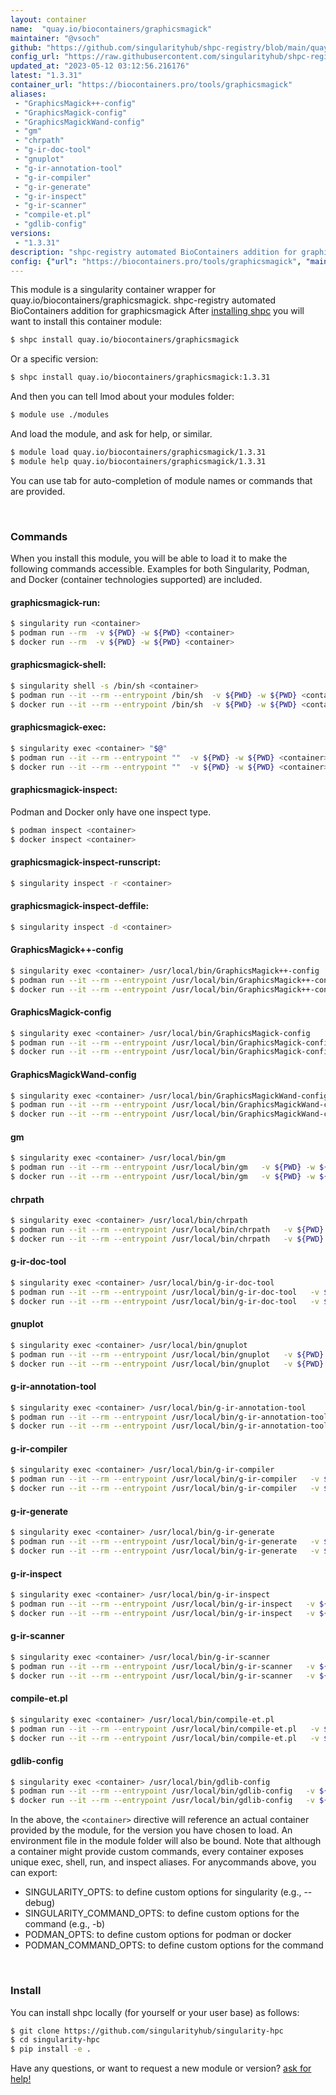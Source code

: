 ```yaml
---
layout: container
name:  "quay.io/biocontainers/graphicsmagick"
maintainer: "@vsoch"
github: "https://github.com/singularityhub/shpc-registry/blob/main/quay.io/biocontainers/graphicsmagick/container.yaml"
config_url: "https://raw.githubusercontent.com/singularityhub/shpc-registry/main/quay.io/biocontainers/graphicsmagick/container.yaml"
updated_at: "2023-05-12 03:12:56.216176"
latest: "1.3.31"
container_url: "https://biocontainers.pro/tools/graphicsmagick"
aliases:
 - "GraphicsMagick++-config"
 - "GraphicsMagick-config"
 - "GraphicsMagickWand-config"
 - "gm"
 - "chrpath"
 - "g-ir-doc-tool"
 - "gnuplot"
 - "g-ir-annotation-tool"
 - "g-ir-compiler"
 - "g-ir-generate"
 - "g-ir-inspect"
 - "g-ir-scanner"
 - "compile-et.pl"
 - "gdlib-config"
versions:
 - "1.3.31"
description: "shpc-registry automated BioContainers addition for graphicsmagick"
config: {"url": "https://biocontainers.pro/tools/graphicsmagick", "maintainer": "@vsoch", "description": "shpc-registry automated BioContainers addition for graphicsmagick", "latest": {"1.3.31": "sha256:bcaebffbf74e0f876cef6389016aa87ae62f58d6f0c09508fba62361f610c87e"}, "tags": {"1.3.31": "sha256:bcaebffbf74e0f876cef6389016aa87ae62f58d6f0c09508fba62361f610c87e"}, "docker": "quay.io/biocontainers/graphicsmagick", "aliases": {"GraphicsMagick++-config": "/usr/local/bin/GraphicsMagick++-config", "GraphicsMagick-config": "/usr/local/bin/GraphicsMagick-config", "GraphicsMagickWand-config": "/usr/local/bin/GraphicsMagickWand-config", "gm": "/usr/local/bin/gm", "chrpath": "/usr/local/bin/chrpath", "g-ir-doc-tool": "/usr/local/bin/g-ir-doc-tool", "gnuplot": "/usr/local/bin/gnuplot", "g-ir-annotation-tool": "/usr/local/bin/g-ir-annotation-tool", "g-ir-compiler": "/usr/local/bin/g-ir-compiler", "g-ir-generate": "/usr/local/bin/g-ir-generate", "g-ir-inspect": "/usr/local/bin/g-ir-inspect", "g-ir-scanner": "/usr/local/bin/g-ir-scanner", "compile-et.pl": "/usr/local/bin/compile-et.pl", "gdlib-config": "/usr/local/bin/gdlib-config"}}
---
```


This module is a singularity container wrapper for quay.io/biocontainers/graphicsmagick.
shpc-registry automated BioContainers addition for graphicsmagick
After [installing shpc](#install) you will want to install this container module:


```bash
$ shpc install quay.io/biocontainers/graphicsmagick
```

Or a specific version:

```bash
$ shpc install quay.io/biocontainers/graphicsmagick:1.3.31
```

And then you can tell lmod about your modules folder:

```bash
$ module use ./modules
```

And load the module, and ask for help, or similar.

```bash
$ module load quay.io/biocontainers/graphicsmagick/1.3.31
$ module help quay.io/biocontainers/graphicsmagick/1.3.31
```

You can use tab for auto-completion of module names or commands that are provided.

<br>

### Commands

When you install this module, you will be able to load it to make the following commands accessible.
Examples for both Singularity, Podman, and Docker (container technologies supported) are included.

#### graphicsmagick-run:

```bash
$ singularity run <container>
$ podman run --rm  -v ${PWD} -w ${PWD} <container>
$ docker run --rm  -v ${PWD} -w ${PWD} <container>
```

#### graphicsmagick-shell:

```bash
$ singularity shell -s /bin/sh <container>
$ podman run --it --rm --entrypoint /bin/sh  -v ${PWD} -w ${PWD} <container>
$ docker run --it --rm --entrypoint /bin/sh  -v ${PWD} -w ${PWD} <container>
```

#### graphicsmagick-exec:

```bash
$ singularity exec <container> "$@"
$ podman run --it --rm --entrypoint ""  -v ${PWD} -w ${PWD} <container> "$@"
$ docker run --it --rm --entrypoint ""  -v ${PWD} -w ${PWD} <container> "$@"
```

#### graphicsmagick-inspect:

Podman and Docker only have one inspect type.

```bash
$ podman inspect <container>
$ docker inspect <container>
```

#### graphicsmagick-inspect-runscript:

```bash
$ singularity inspect -r <container>
```

#### graphicsmagick-inspect-deffile:

```bash
$ singularity inspect -d <container>
```


#### GraphicsMagick++-config

```bash
$ singularity exec <container> /usr/local/bin/GraphicsMagick++-config
$ podman run --it --rm --entrypoint /usr/local/bin/GraphicsMagick++-config   -v ${PWD} -w ${PWD} <container> -c " $@"
$ docker run --it --rm --entrypoint /usr/local/bin/GraphicsMagick++-config   -v ${PWD} -w ${PWD} <container> -c " $@"
```


#### GraphicsMagick-config

```bash
$ singularity exec <container> /usr/local/bin/GraphicsMagick-config
$ podman run --it --rm --entrypoint /usr/local/bin/GraphicsMagick-config   -v ${PWD} -w ${PWD} <container> -c " $@"
$ docker run --it --rm --entrypoint /usr/local/bin/GraphicsMagick-config   -v ${PWD} -w ${PWD} <container> -c " $@"
```


#### GraphicsMagickWand-config

```bash
$ singularity exec <container> /usr/local/bin/GraphicsMagickWand-config
$ podman run --it --rm --entrypoint /usr/local/bin/GraphicsMagickWand-config   -v ${PWD} -w ${PWD} <container> -c " $@"
$ docker run --it --rm --entrypoint /usr/local/bin/GraphicsMagickWand-config   -v ${PWD} -w ${PWD} <container> -c " $@"
```


#### gm

```bash
$ singularity exec <container> /usr/local/bin/gm
$ podman run --it --rm --entrypoint /usr/local/bin/gm   -v ${PWD} -w ${PWD} <container> -c " $@"
$ docker run --it --rm --entrypoint /usr/local/bin/gm   -v ${PWD} -w ${PWD} <container> -c " $@"
```


#### chrpath

```bash
$ singularity exec <container> /usr/local/bin/chrpath
$ podman run --it --rm --entrypoint /usr/local/bin/chrpath   -v ${PWD} -w ${PWD} <container> -c " $@"
$ docker run --it --rm --entrypoint /usr/local/bin/chrpath   -v ${PWD} -w ${PWD} <container> -c " $@"
```


#### g-ir-doc-tool

```bash
$ singularity exec <container> /usr/local/bin/g-ir-doc-tool
$ podman run --it --rm --entrypoint /usr/local/bin/g-ir-doc-tool   -v ${PWD} -w ${PWD} <container> -c " $@"
$ docker run --it --rm --entrypoint /usr/local/bin/g-ir-doc-tool   -v ${PWD} -w ${PWD} <container> -c " $@"
```


#### gnuplot

```bash
$ singularity exec <container> /usr/local/bin/gnuplot
$ podman run --it --rm --entrypoint /usr/local/bin/gnuplot   -v ${PWD} -w ${PWD} <container> -c " $@"
$ docker run --it --rm --entrypoint /usr/local/bin/gnuplot   -v ${PWD} -w ${PWD} <container> -c " $@"
```


#### g-ir-annotation-tool

```bash
$ singularity exec <container> /usr/local/bin/g-ir-annotation-tool
$ podman run --it --rm --entrypoint /usr/local/bin/g-ir-annotation-tool   -v ${PWD} -w ${PWD} <container> -c " $@"
$ docker run --it --rm --entrypoint /usr/local/bin/g-ir-annotation-tool   -v ${PWD} -w ${PWD} <container> -c " $@"
```


#### g-ir-compiler

```bash
$ singularity exec <container> /usr/local/bin/g-ir-compiler
$ podman run --it --rm --entrypoint /usr/local/bin/g-ir-compiler   -v ${PWD} -w ${PWD} <container> -c " $@"
$ docker run --it --rm --entrypoint /usr/local/bin/g-ir-compiler   -v ${PWD} -w ${PWD} <container> -c " $@"
```


#### g-ir-generate

```bash
$ singularity exec <container> /usr/local/bin/g-ir-generate
$ podman run --it --rm --entrypoint /usr/local/bin/g-ir-generate   -v ${PWD} -w ${PWD} <container> -c " $@"
$ docker run --it --rm --entrypoint /usr/local/bin/g-ir-generate   -v ${PWD} -w ${PWD} <container> -c " $@"
```


#### g-ir-inspect

```bash
$ singularity exec <container> /usr/local/bin/g-ir-inspect
$ podman run --it --rm --entrypoint /usr/local/bin/g-ir-inspect   -v ${PWD} -w ${PWD} <container> -c " $@"
$ docker run --it --rm --entrypoint /usr/local/bin/g-ir-inspect   -v ${PWD} -w ${PWD} <container> -c " $@"
```


#### g-ir-scanner

```bash
$ singularity exec <container> /usr/local/bin/g-ir-scanner
$ podman run --it --rm --entrypoint /usr/local/bin/g-ir-scanner   -v ${PWD} -w ${PWD} <container> -c " $@"
$ docker run --it --rm --entrypoint /usr/local/bin/g-ir-scanner   -v ${PWD} -w ${PWD} <container> -c " $@"
```


#### compile-et.pl

```bash
$ singularity exec <container> /usr/local/bin/compile-et.pl
$ podman run --it --rm --entrypoint /usr/local/bin/compile-et.pl   -v ${PWD} -w ${PWD} <container> -c " $@"
$ docker run --it --rm --entrypoint /usr/local/bin/compile-et.pl   -v ${PWD} -w ${PWD} <container> -c " $@"
```


#### gdlib-config

```bash
$ singularity exec <container> /usr/local/bin/gdlib-config
$ podman run --it --rm --entrypoint /usr/local/bin/gdlib-config   -v ${PWD} -w ${PWD} <container> -c " $@"
$ docker run --it --rm --entrypoint /usr/local/bin/gdlib-config   -v ${PWD} -w ${PWD} <container> -c " $@"
```



In the above, the `<container>` directive will reference an actual container provided
by the module, for the version you have chosen to load. An environment file in the
module folder will also be bound. Note that although a container
might provide custom commands, every container exposes unique exec, shell, run, and
inspect aliases. For anycommands above, you can export:

 - SINGULARITY_OPTS: to define custom options for singularity (e.g., --debug)
 - SINGULARITY_COMMAND_OPTS: to define custom options for the command (e.g., -b)
 - PODMAN_OPTS: to define custom options for podman or docker
 - PODMAN_COMMAND_OPTS: to define custom options for the command

<br>

### Install

You can install shpc locally (for yourself or your user base) as follows:

```bash
$ git clone https://github.com/singularityhub/singularity-hpc
$ cd singularity-hpc
$ pip install -e .
```

Have any questions, or want to request a new module or version? [ask for help!](https://github.com/singularityhub/singularity-hpc/issues)